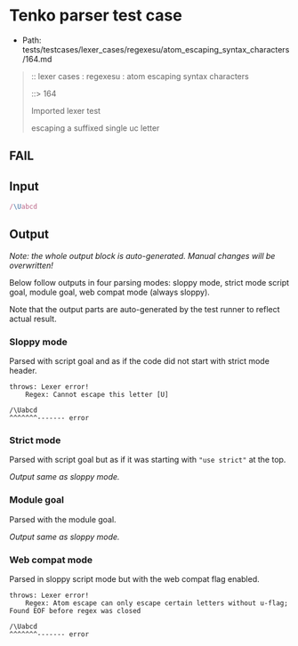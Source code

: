 # Tenko parser test case

- Path: tests/testcases/lexer_cases/regexesu/atom_escaping_syntax_characters/164.md

> :: lexer cases : regexesu : atom escaping syntax characters
>
> ::> 164
>
> Imported lexer test
>
> escaping a suffixed single uc letter

## FAIL

## Input

`````js
/\Uabcd
`````

## Output

_Note: the whole output block is auto-generated. Manual changes will be overwritten!_

Below follow outputs in four parsing modes: sloppy mode, strict mode script goal, module goal, web compat mode (always sloppy).

Note that the output parts are auto-generated by the test runner to reflect actual result.

### Sloppy mode

Parsed with script goal and as if the code did not start with strict mode header.

`````
throws: Lexer error!
    Regex: Cannot escape this letter [U]

/\Uabcd
^^^^^^^------- error
`````

### Strict mode

Parsed with script goal but as if it was starting with `"use strict"` at the top.

_Output same as sloppy mode._

### Module goal

Parsed with the module goal.

_Output same as sloppy mode._

### Web compat mode

Parsed in sloppy script mode but with the web compat flag enabled.

`````
throws: Lexer error!
    Regex: Atom escape can only escape certain letters without u-flag; Found EOF before regex was closed

/\Uabcd
^^^^^^^------- error
`````

